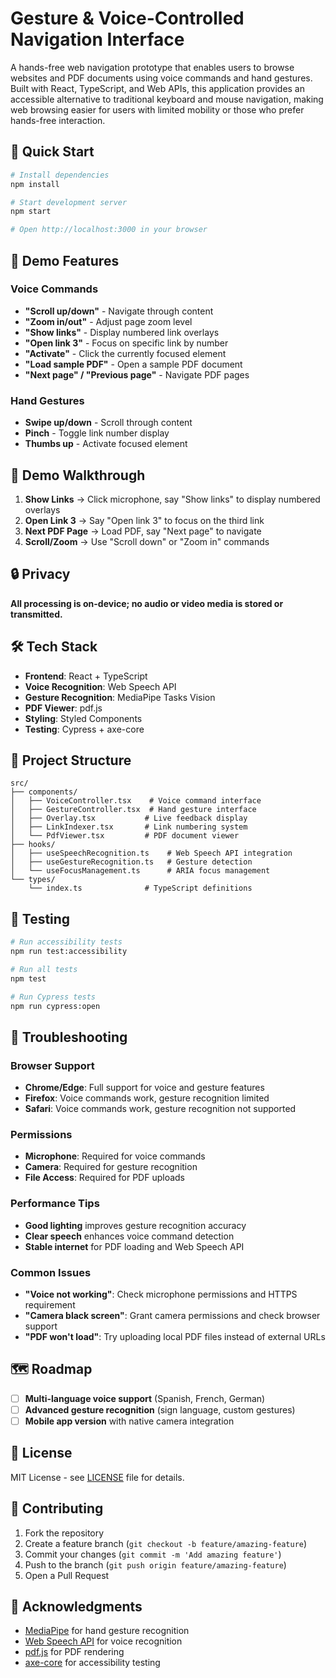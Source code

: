 # Gesture & Voice-Controlled Navigation Interface

A hands-free web navigation prototype that enables users to browse websites and PDF documents using voice commands and hand gestures. Built with React, TypeScript, and Web APIs, this application provides an accessible alternative to traditional keyboard and mouse navigation, making web browsing easier for users with limited mobility or those who prefer hands-free interaction.

## 🚀 Quick Start

```bash
# Install dependencies
npm install

# Start development server
npm start

# Open http://localhost:3000 in your browser
```

## 🎯 Demo Features

### Voice Commands
- **"Scroll up/down"** - Navigate through content
- **"Zoom in/out"** - Adjust page zoom level  
- **"Show links"** - Display numbered link overlays
- **"Open link 3"** - Focus on specific link by number
- **"Activate"** - Click the currently focused element
- **"Load sample PDF"** - Open a sample PDF document
- **"Next page" / "Previous page"** - Navigate PDF pages

### Hand Gestures
- **Swipe up/down** - Scroll through content
- **Pinch** - Toggle link number display
- **Thumbs up** - Activate focused element

## 📸 Demo Walkthrough

1. **Show Links** → Click microphone, say "Show links" to display numbered overlays
2. **Open Link 3** → Say "Open link 3" to focus on the third link
3. **Next PDF Page** → Load PDF, say "Next page" to navigate
4. **Scroll/Zoom** → Use "Scroll down" or "Zoom in" commands

## 🔒 Privacy

**All processing is on-device; no audio or video media is stored or transmitted.**

## 🛠️ Tech Stack

- **Frontend**: React + TypeScript
- **Voice Recognition**: Web Speech API
- **Gesture Recognition**: MediaPipe Tasks Vision
- **PDF Viewer**: pdf.js
- **Styling**: Styled Components
- **Testing**: Cypress + axe-core

## 📁 Project Structure

```
src/
├── components/
│   ├── VoiceController.tsx    # Voice command interface
│   ├── GestureController.tsx  # Hand gesture interface
│   ├── Overlay.tsx           # Live feedback display
│   ├── LinkIndexer.tsx       # Link numbering system
│   └── PdfViewer.tsx         # PDF document viewer
├── hooks/
│   ├── useSpeechRecognition.ts    # Web Speech API integration
│   ├── useGestureRecognition.ts   # Gesture detection
│   └── useFocusManagement.ts      # ARIA focus management
└── types/
    └── index.ts              # TypeScript definitions
```

## 🧪 Testing

```bash
# Run accessibility tests
npm run test:accessibility

# Run all tests
npm test

# Run Cypress tests
npm run cypress:open
```

## 🔧 Troubleshooting

### Browser Support
- **Chrome/Edge**: Full support for voice and gesture features
- **Firefox**: Voice commands work, gesture recognition limited
- **Safari**: Voice commands work, gesture recognition not supported

### Permissions
- **Microphone**: Required for voice commands
- **Camera**: Required for gesture recognition
- **File Access**: Required for PDF uploads

### Performance Tips
- **Good lighting** improves gesture recognition accuracy
- **Clear speech** enhances voice command detection
- **Stable internet** for PDF loading and Web Speech API

### Common Issues
- **"Voice not working"**: Check microphone permissions and HTTPS requirement
- **"Camera black screen"**: Grant camera permissions and check browser support
- **"PDF won't load"**: Try uploading local PDF files instead of external URLs

## 🗺️ Roadmap

- [ ] **Multi-language voice support** (Spanish, French, German)
- [ ] **Advanced gesture recognition** (sign language, custom gestures)
- [ ] **Mobile app version** with native camera integration

## 📄 License

MIT License - see [LICENSE](LICENSE) file for details.

## 🤝 Contributing

1. Fork the repository
2. Create a feature branch (`git checkout -b feature/amazing-feature`)
3. Commit your changes (`git commit -m 'Add amazing feature'`)
4. Push to the branch (`git push origin feature/amazing-feature`)
5. Open a Pull Request

## 🙏 Acknowledgments

- [MediaPipe](https://mediapipe.dev/) for hand gesture recognition
- [Web Speech API](https://developer.mozilla.org/en-US/docs/Web/API/Web_Speech_API) for voice recognition
- [pdf.js](https://mozilla.github.io/pdf.js/) for PDF rendering
- [axe-core](https://github.com/dequelabs/axe-core) for accessibility testing

